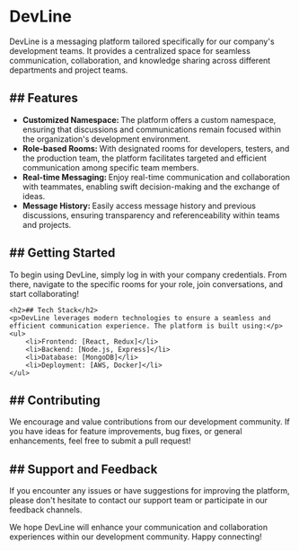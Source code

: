 <h1>DevLine</h1>
<p>DevLine is a messaging platform tailored specifically for our company's development teams. It provides a centralized space for seamless communication, collaboration, and knowledge sharing across different departments and project teams.</p>

<h2>## Features</h2>
<ul>
    <li><span><b>Customized Namespace: </b></span>The platform offers a custom namespace, ensuring that discussions and communications remain focused within the organization's development environment.</li>
    <li><span><b>Role-based Rooms: </b></span>With designated rooms for developers, testers, and the production team, the platform facilitates targeted and efficient communication among specific team members.</li>
    <li><span><b>Real-time Messaging: </b></span>Enjoy real-time communication and collaboration with teammates, enabling swift decision-making and the exchange of ideas.</li>
    <li><span><b>Message History: </b></span>Easily access message history and previous discussions, ensuring transparency and referenceability within teams and projects.</li>
</ul>
<h2>## Getting Started</h2>
<p>To begin using DevLine, simply log in with your company credentials. From there, navigate to the specific rooms for your role, join conversations, and start collaborating!</p>

    <h2>## Tech Stack</h2>
    <p>DevLine leverages modern technologies to ensure a seamless and efficient communication experience. The platform is built using:</p>
    <ul>
        <li>Frontend: [React, Redux]</li>
        <li>Backend: [Node.js, Express]</li>
        <li>Database: [MongoDB]</li>
        <li>Deployment: [AWS, Docker]</li>  
    </ul>
<h2>## Contributing</h2>
<p>We encourage and value contributions from our development community. If you have ideas for feature improvements, bug fixes, or general enhancements, feel free to submit a pull request!</p>
<h2>## Support and Feedback</h2>
<p>If you encounter any issues or have suggestions for improving the platform, please don't hesitate to contact our support team or participate in our feedback channels.</p>
<p>We hope DevLine will enhance your communication and collaboration experiences within our development community. Happy connecting!</p>
